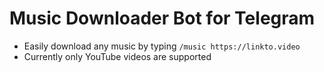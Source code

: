 # Music Downloader Bot for Telegram
* Easily download any music by typing `/music https://linkto.video`
* Currently only YouTube videos are supported

